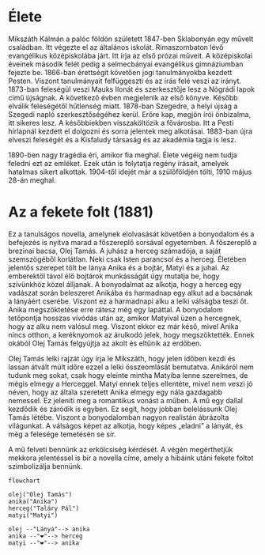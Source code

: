 # Élete

Mikszáth Kálmán a palóc földön született 1847-ben Sklabonyán egy művelt családban. Itt végezte el az általános iskolát. Rimaszombaton lévő evangélikus középiskolába járt. Itt írja az első prózai műveit. A középiskolai éveinek második felét pedig a selmecbányai evangélikus gimnáziumban fejezte be. 1866-ban érettségit követően jogi tanulmányokba kezdett Pesten. Viszont tanulmányait felfüggeszti és az írás felé veszi az irányt. 1873-ban feleségül veszi Mauks Ilonát és szerkesztője lesz a Nógrádi lapok című újságnak. A következő évben megjelenik az első könyve. Később elválik feleségétől hűtlenség miatt. 1878-ban Szegedre, a helyi újság a Szegedi napló szerkesztőségéhez kerül. Erőre kap, megjön írói önbizalma, itt sikeres lesz. A későbbiekben visszaköltözik a fővárosba. Itt a Pesti hírlapnál kezdett el dolgozni és sorra jelentek meg alkotásai. 1883-ban újra elveszi feleségét és a Kisfaludy társaság és az akadémia tagja is lesz. 

1890-ben nagy tragédia éri, amikor fia meghal. Élete végéig nem tudja feledni ezt az
emléket. Ezek után is folytatja regény írásait, amelyek hatalmas sikert alkottak.
1904-től idejét már a szülőföldjén tölti, 1910 május 28-án meghal.

# Az a fekete folt (1881)

Ez a tanulságos novella, amelynek elolvasását követően a bonyodalom és a
befejezés is nyitva marad a főszereplő sorsával egyetemben.
A főszereplő a brezinai bacsa, Olej Tamás. A juhász a herceg számadója, a saját
szemszögéből korlátlan. Neki csak Isten parancsol és a herceg. Életében jelentős
szerepet tölt be lánya Anika és a bojtár, Matyi és a juhai. Az emberektől távol élő
bojtárok munkásságát úgy mutatja be, hogy szívünkhöz közel álljanak. A
bonyodalmat az alkotja, hogy a herceg egy vadászat során beleszeret Anikába és
harmadnap egy alkut ad a bacsának a lányáért cserébe. Viszont ez a harmadnapi
alku a lelki válságba teszi őt. Anika megszöktetése erre rátesz még egy lapáttal. A
bonyodalom tetőpontja hosszas vívódás után az, amikor Matyival üzen a hercegnek,
hogy az alku nem valósul meg. Viszont ekkor ez már késő, mivel Anika nincs otthon,
a keréknyomok az árulkodó jelek, hogy megszöktették. Ennek okából Olej Tamás
felgyújtja az akolt és eltűnik az erdőben.

Olej Tamás lelki rajzát úgy írja le Mikszáth, hogy jelen időben kezdi és lassan átvált
múlt időre ezzel a lelki összeomlását bemutatva. Anikáról nem tudunk meg sokat,
csak hogy eleinte mintha Matyiba lenne szerelmes, de mégis elmegy a Herceggel.
Matyi ennek teljes ellentéte, mivel nem veszi jó néven, hogy az általa szeretett Anika
elmegy egy nála gazdagabb nemessel. Ez jeleníti meg a romantikus vonást a
műben. A mű egy dallal kezdődik és záródik is egyben. Ez segít, hogy jobban
belelássunk Olej Tamás létébe. Viszont a bonyodalomban nagyon realistán ábrázolta
világunkat. A válságos képet az alkotja, hogy képes „eladni” a lányát, és még a
felesége temetésén se sír.

A mű felveti bennünk az erkölcsiség kérdését. A végén megérthetjük mekkora
jelentéssel is bír a novella címe, amely a hibáink utáni fekete foltot szimbolizálja
bennünk.

```mermaid
flowchart

olej("Olej Tamás")
anika("Anika")
herceg("Taláry Pál")
matyi("Matyi")

olej --"Lánya"--> anika
anika --"❤"--> herceg
matyi --"❤"--> anika

```
